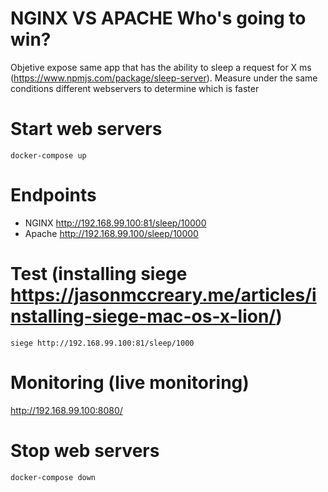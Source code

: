 # NGINX VS APACHE Who's going to win?
Objetive expose same app that has the ability to sleep a request for X ms (https://www.npmjs.com/package/sleep-server).
Measure under the same conditions different webservers to determine which is faster

# Start web servers
`docker-compose up`

# Endpoints
* NGINX http://192.168.99.100:81/sleep/10000
* Apache http://192.168.99.100/sleep/10000

# Test (installing siege https://jasonmccreary.me/articles/installing-siege-mac-os-x-lion/)
`siege http://192.168.99.100:81/sleep/1000`

# Monitoring (live monitoring)
http://192.168.99.100:8080/

# Stop web servers
`docker-compose down`